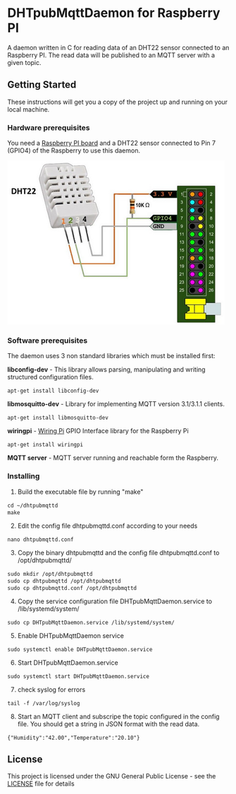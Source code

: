 # DHTpubMqttDaemon for Raspberry PI

A daemon written in C for reading data of an DHT22 sensor connected to an Raspberry PI. The read data will be published to an MQTT server with a given topic.

## Getting Started

These instructions will get you a copy of the project up and running on your local machine. 

### Hardware prerequisites

You need a [Raspberry PI board](http://www.raspberrypi.org/) and a DHT22 sensor connected to Pin 7 (GPIO4) of the Raspberry to use this daemon.

![Wiring](/DHTwiring.PNG?raw=true)

### Software prerequisites

The daemon uses 3 non standard libraries which must be installed first:

**libconfig-dev** - This library allows parsing, manipulating and writing structured configuration files.
``` code
apt-get install libconfig-dev
```
**libmosquitto-dev** - Library for implementing MQTT version 3.1/3.1.1 clients.
``` code
apt-get install libmosquitto-dev
```
**wiringpi** - [Wiring Pi](http://wiringpi.com/) GPIO Interface library for the Raspberry Pi
``` code
apt-get install wiringpi 
```
**MQTT server** - MQTT server running and reachable form the Raspberry.

### Installing
1. Build the executable file by running "make"
``` code
cd ~/dhtpubmqttd
make
```
2. Edit the config file dhtpubmqttd.conf according to your needs
``` code
nano dhtpubmqttd.conf
```
3. Copy the binary dhtpubmqttd and the config file dhtpubmqttd.conf to /opt/dhtpubmqttd/
``` code
sudo mkdir /opt/dhtpubmqttd
sudo cp dhtpubmqttd /opt/dhtpubmqttd
sudo cp dhtpubmqttd.conf /opt/dhtpubmqttd
```
4. Copy the service configuration file DHTpubMqttDaemon.service to /lib/systemd/system/
``` code
sudo cp DHTpubMqttDaemon.service /lib/systemd/system/
```
5. Enable DHTpubMqttDaemon service
``` code
sudo systemctl enable DHTpubMqttDaemon.service
```
6. Start DHTpubMqttDaemon.service
``` code
sudo systemctl start DHTpubMqttDaemon.service
```
7. check syslog for errors
``` code
tail -f /var/log/syslog
```
8. Start an MQTT client and subscripe the topic configured in the config file. You should get a string in JSON format with the read data.
``` code
{"Humidity":"42.00","Temperature":"20.10"}
```


## License

This project is licensed under the GNU General Public License - see the [LICENSE](LICENSE) file for details


